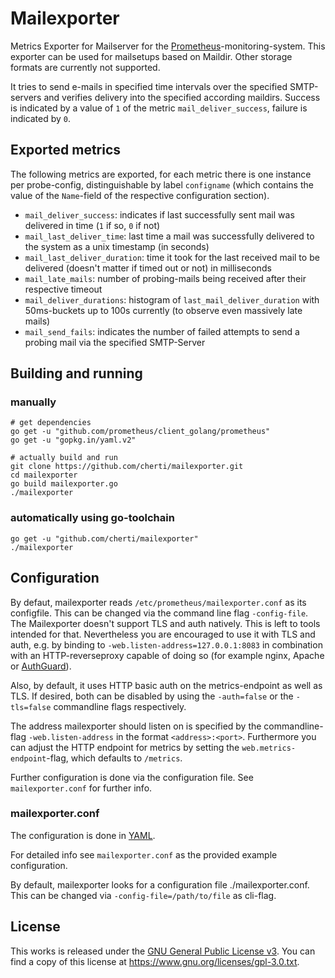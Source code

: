 # Mailexporter

Metrics Exporter for Mailserver for the [Prometheus](www.prometheus.io)-monitoring-system.
This exporter can be used for mailsetups based on Maildir. Other storage formats are currently not supported.

It tries to send e-mails in specified time intervals over the specified SMTP-servers and verifies delivery into the specified according maildirs.
Success is indicated by a value of `1` of the metric `mail_deliver_success`, failure is indicated by `0`.


## Exported metrics

The following metrics are exported, for each metric there is one instance per probe-config, distinguishable by label `configname` (which contains the value of the `Name`-field of the respective configuration section).

* `mail_deliver_success`: indicates if last successfully sent mail was delivered in time (`1` if so, `0` if not)
* `mail_last_deliver_time`: last time a mail was successfully delivered to the system as a unix timestamp (in seconds)
* `mail_last_deliver_duration`: time it took for the last received mail to be delivered (doesn't matter if timed out or not) in milliseconds
* `mail_late_mails`: number of probing-mails being received after their respective timeout
* `mail_deliver_durations`: histogram of `last_mail_deliver_duration` with 50ms-buckets up to 100s currently (to observe even massively late mails)
* `mail_send_fails`: indicates the number of failed attempts to send a probing mail via the specified SMTP-Server

## Building and running

### manually

    # get dependencies
    go get -u "github.com/prometheus/client_golang/prometheus"
    go get -u "gopkg.in/yaml.v2"
    
    # actually build and run
    git clone https://github.com/cherti/mailexporter.git
    cd mailexporter
    go build mailexporter.go
    ./mailexporter


### automatically using go-toolchain

    go get -u "github.com/cherti/mailexporter"
    ./mailexporter


## Configuration

By defaut, mailexporter reads `/etc/prometheus/mailexporter.conf` as its configfile. This can be changed via the command line flag `-config-file`.
The Mailexporter doesn't support TLS and auth natively. This is left to tools intended for that.
Nevertheless you are encouraged to use it with TLS and auth, e.g. by binding to `-web.listen-address=127.0.0.1:8083`
in combination with an HTTP-reverseproxy capable of doing so (for example nginx, Apache or [AuthGuard](https://github.com/cherti/authguard)).

Also, by default, it uses HTTP basic auth on the metrics-endpoint as well as TLS.
If desired, both can be disabled by using the `-auth=false` or the `-tls=false` commandline flags respectively.

The address mailexporter should listen on is specified by the commandline-flag `-web.listen-address` in the format `<address>:<port>`.
Furthermore you can adjust the HTTP endpoint for metrics by setting the `web.metrics-endpoint`-flag, which defaults to `/metrics`.

Further configuration is done via the configuration file. See `mailexporter.conf` for further info.


### mailexporter.conf

The configuration is done in [YAML](www.yaml.org).

For detailed info see `mailexporter.conf` as the provided example configuration.

By default, mailexporter looks for a configuration file ./mailexporter.conf. This can be changed via `-config-file=/path/to/file` as cli-flag.


## License

This works is released under the [GNU General Public License v3](https://www.gnu.org/licenses/gpl-3.0.txt). You can find a copy of this license at https://www.gnu.org/licenses/gpl-3.0.txt.
